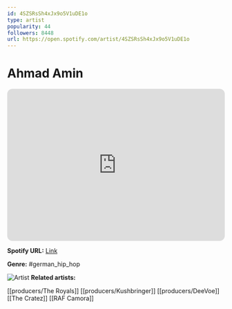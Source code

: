 ```yaml
---
id: 4SZSRsSh4xJx9o5V1uDE1o
type: artist
popularity: 44
followers: 8448
url: https://open.spotify.com/artist/4SZSRsSh4xJx9o5V1uDE1o
---
```

# Ahmad Amin

<iframe style="border-radius:12px" src="https://open.spotify.com/embed/artist/4SZSRsSh4xJx9o5V1uDE1o" width="100%" height="352" frameBorder="0" allowfullscreen="" allow="autoplay; clipboard-write; encrypted-media; fullscreen; picture-in-picture" loading="lazy"></iframe>

**Spotify URL:** [Link](https://open.spotify.com/artist/4SZSRsSh4xJx9o5V1uDE1o)

**Genre:**  #german_hip_hop

![Artist](https://i.scdn.co/image/ab6761610000e5eb881a848f8b7e33a2e1191d2a)
**Related artists:**

[[producers/The Royals]]
[[producers/Kushbringer]]
[[producers/DeeVoe]]
[[The Cratez]]
[[RAF Camora]]

